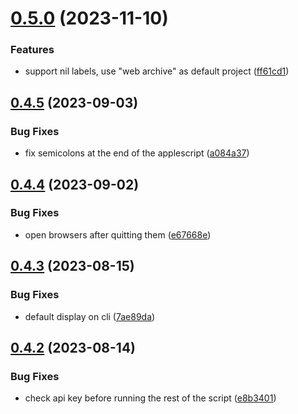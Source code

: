 # [0.5.0](https://github.com/iloveitaly/clean-browser/compare/v0.4.5...v0.5.0) (2023-11-10)


### Features

* support nil labels, use "web archive" as default project ([ff61cd1](https://github.com/iloveitaly/clean-browser/commit/ff61cd1647e65e95165052be0cb980aa6809a450))



## [0.4.5](https://github.com/iloveitaly/clean-browser/compare/v0.4.4...v0.4.5) (2023-09-03)


### Bug Fixes

* fix semicolons at the end of the applescript ([a084a37](https://github.com/iloveitaly/clean-browser/commit/a084a37b88063404b24db275284be9a9c1d19edf))



## [0.4.4](https://github.com/iloveitaly/clean-browser/compare/v0.4.3...v0.4.4) (2023-09-02)


### Bug Fixes

* open browsers after quitting them ([e67668e](https://github.com/iloveitaly/clean-browser/commit/e67668ea3f32f866b4d42bca8e17be9e62e90e9f))



## [0.4.3](https://github.com/iloveitaly/clean-browser/compare/v0.4.2...v0.4.3) (2023-08-15)


### Bug Fixes

* default display on cli ([7ae89da](https://github.com/iloveitaly/clean-browser/commit/7ae89da447372304a8e504d66847fb32c0392f0c))



## [0.4.2](https://github.com/iloveitaly/clean-browser/compare/v0.4.1...v0.4.2) (2023-08-14)


### Bug Fixes

* check api key before running the rest of the script ([e8b3401](https://github.com/iloveitaly/clean-browser/commit/e8b3401ccad6446b3f2bef6dd493fa9aaeafeca7))



